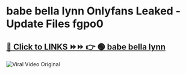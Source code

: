 
 # babe bella lynn Onlyfans Leaked - Update Files fgpo0

## <h2><a href="https://clipsfans.com/babe_bella_lynn&ref=git">🔗 Click to LINKS ⏩⏩ 👉 🟢 babe bella lynn </a></h2>

<a href="https://clipsfans.com/babe_bella_lynn&ref=git" rel="nofollow" data-target="animated-image.originalLink"><img src="https://i.ibb.co.com/xMMVF88/686577567.gif" alt="Viral Video Original" style="max-width: 100%; display: inline-block;" data-target="animated-image.originalImage"></a>

